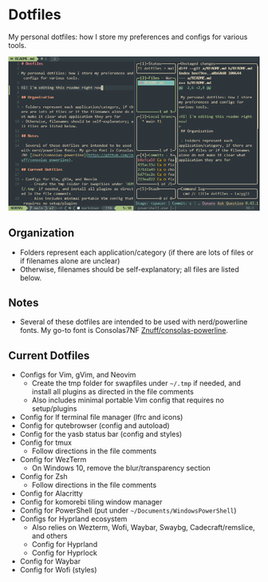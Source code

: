# Dotfiles

My personal dotfiles: how I store my preferences and configs for various tools.

![Screenshot of my customized Neovim setup](images/nvim_screenshot.png)

## Organization

- Folders represent each application/category (if there are lots of files or if filenames alone are unclear)
- Otherwise, filenames should be self-explanatory; all files are listed below.

## Notes

- Several of these dotfiles are intended to be used with nerd/powerline fonts. My go-to font is Consolas7NF [Znuff/consolas-powerline](https://github.com/Znuff/consolas-powerline).

## Current Dotfiles

- Configs for Vim, gVim, and Neovim
    - Create the tmp folder for swapfiles under `~/.tmp` if needed, and install all plugins as directed in the file comments
    - Also includes minimal portable Vim config that requires no setup/plugins
- Config for lf terminal file manager (lfrc and icons)
- Config for qutebrowser (config and autoload)
- Config for the yasb status bar (config and styles)
- Config for tmux
    - Follow directions in the file comments
- Config for WezTerm
    - On Windows 10, remove the blur/transparency section
- Config for Zsh
    - Follow directions in the file comments
- Config for Alacritty
- Config for komorebi tiling window manager
- Config for PowerShell (put under `~/Documents/WindowsPowerShell`)
- Configs for Hyprland ecosystem
    - Also relies on Wezterm, Wofi, Waybar, Swaybg, Cadecraft/remslice, and others
    - Config for Hyprland
    - Config for Hyprlock
- Config for Waybar
- Config for Wofi (styles)
